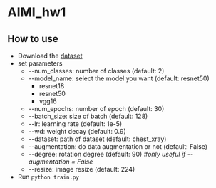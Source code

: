 # AIMI_hw1
## How to use
- Download the [dataset](https://drive.google.com/file/d/1x9Pzxwspxg_gV22Wx8sW4NaDDUq0OxDg/view?usp=sharing)
- set parameters
  - --num_classes: number of classes (default: 2)
  - --model_name: select the model you want (default: resnet50)
    - resnet18
    - resnet50
    - vgg16
  - --num_epochs: number of epoch (default: 30)
  - --batch_size: size of batch (default: 128)
  - --lr: learning rate (default: 1e-5)
  - --wd: weight decay (default: 0.9)
  - --dataset: path of dataset (default: chest_xray)
  - --augmentation: do data augmentation or not (default: False)
  - --degree: rotation degree (default: 90)   *#only useful if --augmentation = False*
  - --resize: image resize (default: 224)
- Run `python train.py`
